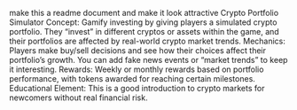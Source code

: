 make this a readme document and make it look attractive Crypto Portfolio Simulator
Concept: Gamify investing by giving players a simulated crypto portfolio. They “invest” in different cryptos or assets within the game, and their portfolios are affected by real-world crypto market trends.
Mechanics: Players make buy/sell decisions and see how their choices affect their portfolio’s growth. You can add fake news events or “market trends” to keep it interesting.
Rewards: Weekly or monthly rewards based on portfolio performance, with tokens awarded for reaching certain milestones.
Educational Element: This is a good introduction to crypto markets for newcomers without real financial risk.
